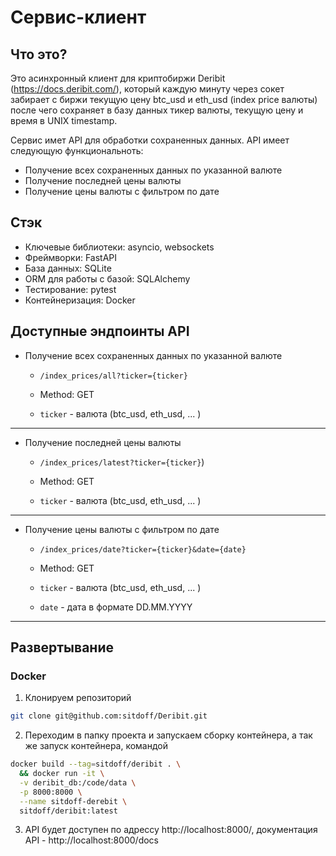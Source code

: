 # Сервис-клиент

## Что это?

Это асинхронный клиент для криптобиржи Deribit (https://docs.deribit.com/), который каждую минуту через сокет забирает
с биржи текущую цену btc_usd и eth_usd (index price валюты) после
чего сохраняет в базу данных тикер валюты, текущую цену и время в UNIX timestamp.

Сервис имет API для обработки сохраненных данных. API имеет следующую функциональноть:

- Получение всех сохраненных данных по указанной валюте
- Получение последней цены валюты
- Получение цены валюты с фильтром по дате

## Стэк

- Ключевые библиотеки: asyncio, websockets
- Фреймворки: FastAPI
- База данных: SQLite
- ORM для работы с базой: SQLAlchemy
- Тестирование: pytest
- Контейнеризация: Docker

## Доступные эндпоинты API

- Получение всех сохраненных данных по указанной валюте

  - `/index_prices/all?ticker={ticker}`

  - Method: GET

  - `ticker` - валюта (btc_usd, eth_usd, ... )

---

- Получение последней цены валюты

  - `/index_prices/latest?ticker={ticker}`)

  - Method: GET

  - `ticker` - валюта (btc_usd, eth_usd, ... )

---

- Получение цены валюты с фильтром по дате

  - `/index_prices/date?ticker={ticker}&date={date}`

  - Method: GET

  - `ticker` - валюта (btc_usd, eth_usd, ... )

  - `date` - дата в формате DD.MM.YYYY

---

## Развертывание

### Docker

1. Клонируем репозиторий

```bash
git clone git@github.com:sitdoff/Deribit.git
```

2. Переходим в папку проекта и запускаем сборку контейнера, а так же запуск контейнера, командой

```bash
docker build --tag=sitdoff/deribit . \
  && docker run -it \
  -v deribit_db:/code/data \
  -p 8000:8000 \
  --name sitdoff-derebit \
  sitdoff/deribit:latest
```

3. API будет доступен по адрессу http://localhost:8000/, документация API - http://localhost:8000/docs

